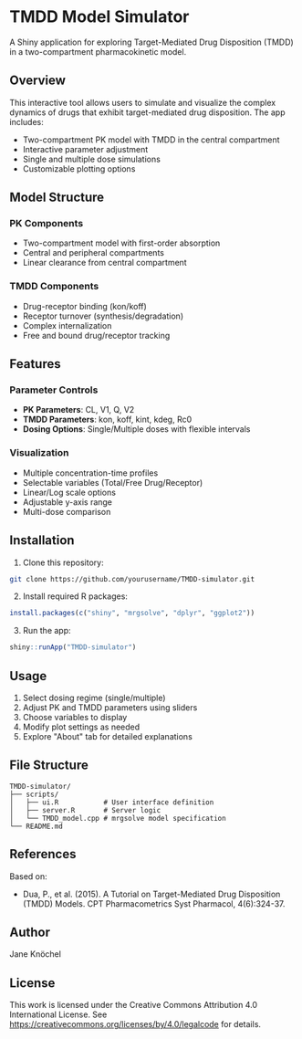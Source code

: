 # TMDD Model Simulator

A Shiny application for exploring Target-Mediated Drug Disposition (TMDD) in a two-compartment pharmacokinetic model.

## Overview

This interactive tool allows users to simulate and visualize the complex dynamics of drugs that exhibit target-mediated drug disposition. The app includes:
- Two-compartment PK model with TMDD in the central compartment
- Interactive parameter adjustment
- Single and multiple dose simulations
- Customizable plotting options

## Model Structure

### PK Components
- Two-compartment model with first-order absorption
- Central and peripheral compartments
- Linear clearance from central compartment

### TMDD Components
- Drug-receptor binding (kon/koff)
- Receptor turnover (synthesis/degradation)
- Complex internalization
- Free and bound drug/receptor tracking

## Features

### Parameter Controls
- **PK Parameters**: CL, V1, Q, V2
- **TMDD Parameters**: kon, koff, kint, kdeg, Rc0
- **Dosing Options**: Single/Multiple doses with flexible intervals

### Visualization
- Multiple concentration-time profiles
- Selectable variables (Total/Free Drug/Receptor)
- Linear/Log scale options
- Adjustable y-axis range
- Multi-dose comparison

## Installation

1. Clone this repository:
```bash
git clone https://github.com/yourusername/TMDD-simulator.git
```

2. Install required R packages:
```r
install.packages(c("shiny", "mrgsolve", "dplyr", "ggplot2"))
```

3. Run the app:
```r
shiny::runApp("TMDD-simulator")
```

## Usage

1. Select dosing regime (single/multiple)
2. Adjust PK and TMDD parameters using sliders
3. Choose variables to display
4. Modify plot settings as needed
5. Explore "About" tab for detailed explanations

## File Structure

```
TMDD-simulator/
├── scripts/
│   ├── ui.R           # User interface definition
│   ├── server.R       # Server logic
│   └── TMDD_model.cpp # mrgsolve model specification
└── README.md
```

## References

Based on:
- Dua, P., et al. (2015). A Tutorial on Target-Mediated Drug Disposition (TMDD) Models. CPT Pharmacometrics Syst Pharmacol, 4(6):324-37.

## Author

Jane Knöchel

## License

This work is licensed under the Creative Commons Attribution 4.0 International License.
See https://creativecommons.org/licenses/by/4.0/legalcode for details.
